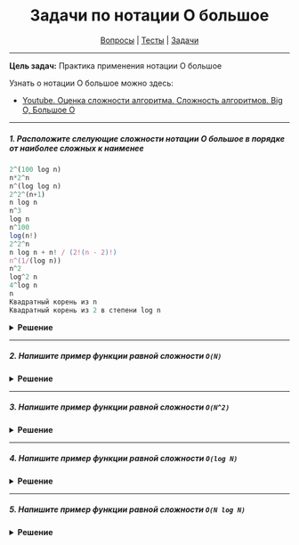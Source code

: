 <div align="center">

# Задачи по нотации О большое

[Вопросы](https://github.com/dollaween/javascript-questions)
|
[Тесты](https://github.com/dollaween/javascript-tests)
|
[Задачи](https://github.com/dollaween/javascript-tasks)

</div>

---

**Цель задач:** Практика применения нотации О большое

Узнать о нотации О большое можно здесь:
* [Youtube. Оценка сложности алгоритма. Сложность алгоритмов. Big O, Большое О](https://www.youtube.com/watch?v=ZRdOb4yR0kk)

---

##### 1. Расположите слелующие сложности нотации О большое в порядке от наиболее сложных к наименее

```javascript
2^(100 log n)
n*2^n
n^(log log n)
2^2^(n+1)
n log n
n^3
log n
n^100
log(n!)
2^2^n
n log n + n! / (2!(n - 2)!)
n^(1/(log n))
n^2
log^2 n
4^log n
n
Квадратный корень из n
Квадратный корень из 2 в степени log n
```

<details><summary><b>Решение</b></summary>
<p>

```javascript
// Больше чем 2^n
2^2^(n+1)
2^2^n
n*2^n

// Квазиполиномы
n^(log log n)

// Полиномы
n^100
2^(100 log n)
n log n + n! / (2!(n - 2)!)
n^3
n^2
4^log n
n log n
n
Квадратный корень из n
Квадратный корень из 2 в степени log n

// Логарифмы
log^2 n
log(n!)
log n

// Стремящиеся к константе
n^(1/(log n))
```

</p>
</details>

---

##### 2. Напишите пример функции равной сложности `O(N)`

<details><summary><b>Решение</b></summary>
<p>

```javascript
function example(n) {
  if (n === 1) return 1
  return n + example(n - 1)
}
```

</p>
</details>

---

##### 3. Напишите пример функции равной сложности `O(N^2)`

<details><summary><b>Решение</b></summary>
<p>

```javascript
function example(n) {
  for (let i = 0; i <= n; i++) {
    for (let k = 0; k <= n; k++) {
      console.log(i, k)
    }
  }
}
```

</p>
</details>

---

##### 4. Напишите пример функции равной сложности `O(log N)`

<details><summary><b>Решение</b></summary>
<p>

```javascript
function example(n) {
  for (let i = 2; i <= n; i *= 2) {
    console.log(i)
  }
}
```

</p>
</details>

---

##### 5. Напишите пример функции равной сложности `O(N log N)`

<details><summary><b>Решение</b></summary>
<p>

```javascript
function example(n) {
  for (let i = 0; i <= n; i++) {
    for (let k = 2; k <= n; k *= 2) {
      console.log(i, k)
    }
  }
}
```

</p>
</details>
